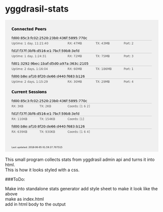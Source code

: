 # yggdrasil-stats

![peerstats](peerstats.png)

This small program collects stats from yggdrasil admin api and turns it into html.  
This is how it looks styled with a css.  

###ToDo:

Make into standalone stats generator
add style sheet to make it look like the above  
make as index.html  
add in html body to the output  
